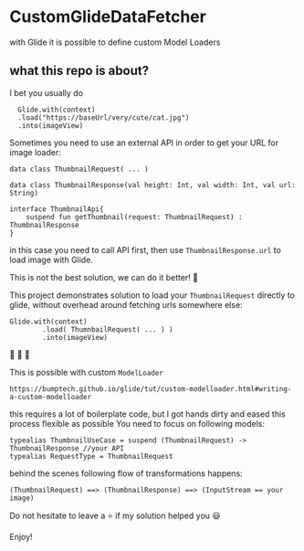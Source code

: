 # CustomGlideDataFetcher

with Glide it is possible to define custom Model Loaders

## what this repo is about?

I bet you usually do 

```
  Glide.with(context)
  .load("https://baseUrl/very/cute/cat.jpg")
  .into(imageView)
```

Sometimes you need to use an external API in order to get your URL for image loader:

```
data class ThumbnailRequest( ... )

data class ThumbnailResponse(val height: Int, val width: Int, val url: String)

interface ThumbnailApi{
    suspend fun getThumbnail(request: ThumbnailRequest) : ThumbnailResponse
}
```

in this case you need to call API first, then use `ThumbnailResponse.url` to load image with Glide.

This is not the best solution, we can do it better! :rocket: 

This project demonstrates solution to load your `ThumbnailRequest` directly to glide, without overhead around fetching urls somewhere else:

```
Glide.with(context)
        .load( ThumnbailRequest( ... ) )
        .into(imageView)
```

:tada: :tada: :tada:

This is possible with custom `ModelLoader` 

`https://bumptech.github.io/glide/tut/custom-modelloader.html#writing-a-custom-modelloader`

this requires a lot of boilerplate code, but I got hands dirty and eased this process flexible as possible
You need to focus on following models:
```
typealias ThumbnailUseCase = suspend (ThumbnailRequest) -> ThumbnailResponse //your API 
typealias RequestType = ThumbnailRequest
```

behind the scenes following flow of transformations happens:
```
(ThumbnailRequest) ==> (ThumbnailResponse) ==> (InputStream == your image)
```


Do not hesitate to leave a :star: if my solution helped you :smiley: 

Enjoy!